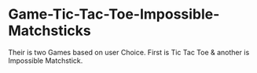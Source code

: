 # Game-Tic-Tac-Toe-Impossible-Matchsticks
Their is two Games based on user Choice. First is Tic Tac Toe & another is Impossible Matchstick.
